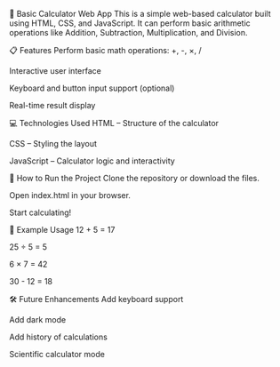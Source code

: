 🔢 Basic Calculator Web App
This is a simple web-based calculator built using HTML, CSS, and JavaScript. It can perform basic arithmetic operations like Addition, Subtraction, Multiplication, and Division.

📋 Features
Perform basic math operations: +, -, ×, /

Interactive user interface

Keyboard and button input support (optional)

Real-time result display

💻 Technologies Used
HTML – Structure of the calculator

CSS – Styling the layout

JavaScript – Calculator logic and interactivity

🚀 How to Run the Project
Clone the repository or download the files.

Open index.html in your browser.

Start calculating!



📌 Example Usage
12 + 5 = 17

25 ÷ 5 = 5

6 × 7 = 42

30 - 12 = 18

🛠️ Future Enhancements
Add keyboard support

Add dark mode

Add history of calculations

Scientific calculator mode


